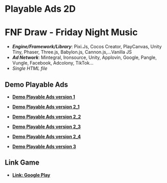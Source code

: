 # Playable Ads 2D

# FNF Draw - Friday Night Music

- **_Engine/Framework/Library_**: Pixi.Js, Cocos Creator, PlayCanvas, Unity Tiny, Phaser, Three.js, Babylon.js, Cannon.js,...Vanilla JS
- **_Ad Network_**: Mintegral, Ironsource, Unity, Applovin, Google, Pangle, Vungle, Facebook, Adcolony, TikTok...
- _Single HTML file_

## Demo Playable Ads

- [**Demo Playable Ads version 1**](https://kidcry0x.github.io/Playable-Ads_FNF-Draw-Puzzle/Rescue_the_Lover_V1/FNF_V1/)

- [**Demo Playable Ads version 2_1**](https://kidcry0x.github.io/Playable-Ads_FNF-Draw-Puzzle/Rescue_the_Lover_V2/FNF_V2/FNFDrawNOPLAYFREE_FAIL/)

- [**Demo Playable Ads version 2_2**](https://kidcry0x.github.io/Playable-Ads_FNF-Draw-Puzzle/Rescue_the_Lover_V2/FNF_V2/FNFDrawNOPLAYFREE_WIN/)

- [**Demo Playable Ads version 2_3**](https://kidcry0x.github.io/Playable-Ads_FNF-Draw-Puzzle/Rescue_the_Lover_V2/FNF_V2/FNFDrawPLAYFREE_FAIL/)

- [**Demo Playable Ads version 2_4**](https://kidcry0x.github.io/Playable-Ads_FNF-Draw-Puzzle/Rescue_the_Lover_V2/FNF_V2/FNFDrawPLAYFREE_WIN/)

- [**Demo Playable Ads version 3**](https://kidcry0x.github.io/Playable-Ads_FNF-Draw-Puzzle/Rescue_the_Lover_V2/FNF_V3/)

## Link Game

- [**Link: Google Play**](https://play.google.com/store/apps/details?id=com.ntstudio.drawfnf.puzzle)
<!-- - [**Link: App Store**](https://apps.apple.com/app/id1572248833) -->
